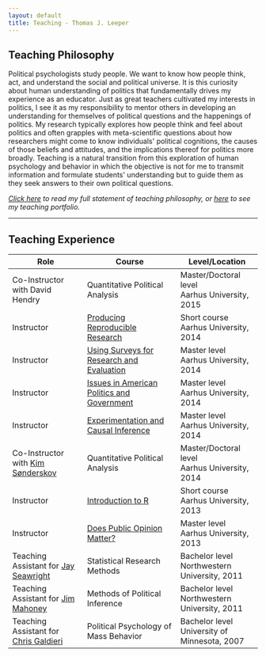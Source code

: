 ```yaml
---
layout: default
title: Teaching - Thomas J. Leeper
---
```


## Teaching Philosophy ##

Political psychologists study people. We want to know how people think, act, and understand the social and political universe. It is this curiosity about human understanding of politics that fundamentally drives my experience as an educator. Just as great teachers cultivated my interests in politics, I see it as my responsibility to mentor others in developing an understanding for themselves of political questions and the happenings of politics. My research typically explores how people think and feel about politics and often grapples with meta-scientific questions about how researchers might come to know individuals' political cognitions, the causes of those beliefs and attitudes, and the implications thereof for politics more broadly. Teaching is a natural transition from this exploration of human psychology and behavior in which the objective is not for me to transmit information and formulate students' understanding but to guide them as they seek answers to their own political questions.

*[Click here](cv/TeachingStatement.pdf) to read my full statement of teaching philosophy, or [here](cv/TeachingPortfolio.pdf) to see my teaching portfolio.*
	
---
## Teaching Experience ##

| Role | Course | Level/Location |
| ---- | ------ | -------------- |
| Co-Instructor with David Hendry | Quantitative Political Analysis | Master/Doctoral level<br/>Aarhus University, 2015|
| Instructor | [Producing Reproducible Research](http://www.thomasleeper.com/rrcourse) | Short course<br/>Aarhus University, 2014 |
| Instructor | [Using Surveys for Research and Evaluation](http://www.thomasleeper.com/surveycourse) | Master level<br/>Aarhus University, 2014 |
| Instructor | [Issues in American Politics and Government](http://www.thomasleeper.com/ampolcourse) | Master level<br/>Aarhus University, 2014 |
| Instructor | [Experimentation and Causal Inference](http://www.thomasleeper.com/expcourse) | Master level<br/>Aarhus University, 2014 |
| Co-Instructor with [Kim Sønderskov](http://pure.au.dk/portal/en/ks@ps.au.dk) | Quantitative Political Analysis | Master/Doctoral level<br/>Aarhus University, 2014|
| Instructor | [Introduction to R](http://www.thomasleeper.com/Rcourse) | Short course<br/>Aarhus University, 2013 |
| Instructor | [Does Public Opinion Matter?](http://www.thomasleeper.com/opinioncourse) | Master level<br/>Aarhus University, 2013 |
| Teaching Assistant for [Jay Seawright](http://www.polisci.northwestern.edu/people/seawright.html) | Statistical Research Methods | Bachelor level<br/>Northwestern University, 2011|
| Teaching Assistant for [Jim Mahoney](http://www.jamesmahoney.org/) | Methods of Political Inference | Bachelor level<br/>Northwestern University, 2011 |
| Teaching Assistant for [Chris Galdieri](http://www.tc.umn.edu/~galdieri/) | Political Psychology of Mass Behavior | Bachelor level<br/>University of Minnesota, 2007|


